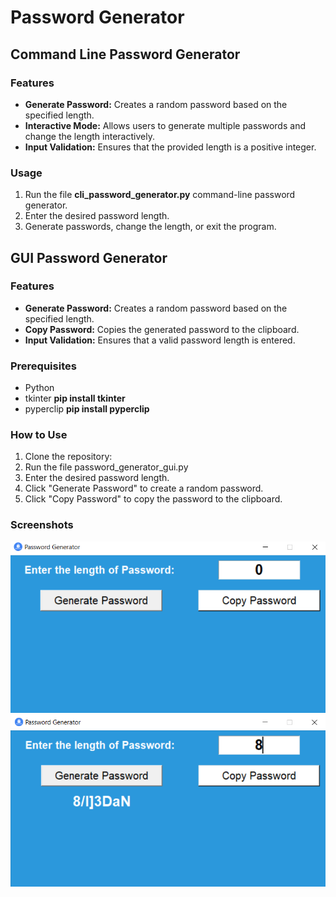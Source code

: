 # Password Generator

## Command Line Password Generator

### Features
- **Generate Password:** Creates a random password based on the specified length.<br>
- **Interactive Mode:** Allows users to generate multiple passwords and change the length interactively.<br>
- **Input Validation:** Ensures that the provided length is a positive integer.

### Usage
1. Run the file **cli_password_generator.py** command-line password generator.<br>
2. Enter the desired password length.<br>
3. Generate passwords, change the length, or exit the program.

## GUI Password Generator

### Features
- **Generate Password:** Creates a random password based on the specified length.<br>
- **Copy Password:**  Copies the generated password to the clipboard.<br>
- **Input Validation:** Ensures that a valid password length is entered.

### Prerequisites
* Python<br>
* tkinter       **pip install tkinter**<br>
* pyperclip     **pip install pyperclip**

### How to Use
1. Clone the repository:<br>
2. Run the file password_generator_gui.py<br>
3. Enter the desired password length.<br>
4. Click "Generate Password" to create a random password.<br>
5. Click "Copy Password" to copy the password to the clipboard.

### Screenshots
![Screenshot1](https://github.com/muhammad-haziqul-khair/CODSOFT/blob/main/Task3(password_generator)/images/s1.png)
![Screenshot2](https://github.com/muhammad-haziqul-khair/CODSOFT/blob/main/Task3(password_generator)/images/s2.png)





